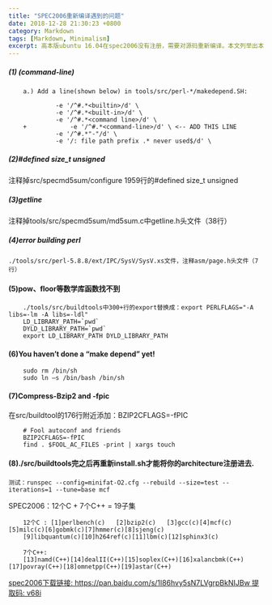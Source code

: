 ```yaml
---
title: "SPEC2006重新编译遇到的问题"
date: 2018-12-28 21:30:23 +0800
category: Markdown
tags: [Markdown, Minimalism]
excerpt: 高本版ubuntu 16.04在spec2006没有注册，需要对源码重新编译。本文列举出本地编译spec2006遇到的所有问题，供参考。
---
```


##### (1) (command-line)
  
```
    a.) Add a line(shown below) in tools/src/perl-*/makedepend.SH:

             -e '/^#.*<builtin>/d' \
             -e '/^#.*<built-in>/d' \
             -e '/^#.*<command line>/d' \
    +            -e '/^#.*<command-line>/d' \ <-- ADD THIS LINE
             -e '/^#.*"-"/d' \
             -e '/: file path prefix .* never used$/d' \
```

##### (2)#defined size_t unsigned

注释掉src/specmd5sum/configure 1959行的#defined size_t unsigned

##### (3)getline

注释掉tools/src/specmd5sum/md5sum.c中getline.h头文件（38行）

##### (4)error building perl

    ./tools/src/perl-5.8.8/ext/IPC/SysV/SysV.xs文件，注释asm/page.h头文件（7行）

#### (5)pow、floor等数学库函数找不到
```
    ./tools/src/buildtools中300+行的export替换成：export PERLFLAGS="-A libs=-lm -A libs=-ldl"
    LD_LIBRARY_PATH=`pwd`
    DYLD_LIBRARY_PATH=`pwd`
    export LD_LIBRARY_PATH DYLD_LIBRARY_PATH
```
#### (6)You haven’t done a “make depend” yet!

``` shell
    sudo rm /bin/sh
    sudo ln –s /bin/bash /bin/sh
```

#### (7)Compress-Bzip2 and -fpic

在src/buildtool的176行附近添加：BZIP2CFLAGS=-fPIC

```
    # Fool autoconf and friends
    BZIP2CFLAGS=-fPIC
    find . $FOOL_AC_FILES -print | xargs touch
```

#### (8)./src/buildtools完之后再重新install.sh才能将你的architecture注册进去.

    测试：runspec --config=minifat-O2.cfg --rebuild --size=test --iterations=1 --tune=base mcf

SPEC2006：12个C + 7个C++ = 19子集
```
    12个C : [1]perlbench(c)   [2]bzip2(c)   [3]gcc(c)[4]mcf(c)[5]milc(c)[6]gobmk(c)[7]hmmer(c)[8]sjeng(c)
    [9]libquantum(c)[10]h264ref(c)[11]lbm(c)[12]sphinx3(c)

    7个C++:
    [13]namd(C++)[14]dealII(C++)[15]soplex(C++)[16]xalancbmk(C++)[17]povray(C++)[18]omnetpp(C++)[19]astar(C++)
```

[spec2006下载链接: https://pan.baidu.com/s/1l86hvy5sN7LVgrpBkNIJBw 提取码: v68i](https://pan.baidu.com/s/1l86hvy5sN7LVgrpBkNIJBw)
